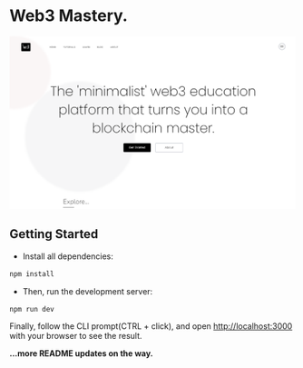 # Web3 Mastery.

![project landing page screenshot](/public/project-banner.png)

## Getting Started

- Install all dependencies:


```bash
npm install
```

- Then, run the development server:

```bash
npm run dev
```

Finally, follow the CLI prompt(CTRL + click), and open [http://localhost:3000](http://localhost:3000) with your browser to see the result.


**...more README updates on the way.**

